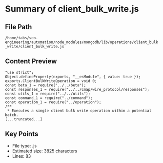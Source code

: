 # Summary of client_bulk_write.js
  
## File Path
`/home/tabs/seo-engineering/automation/node_modules/mongodb/lib/operations/client_bulk_write/client_bulk_write.js`

## Content Preview
```
"use strict";
Object.defineProperty(exports, "__esModule", { value: true });
exports.ClientBulkWriteOperation = void 0;
const beta_1 = require("../../beta");
const responses_1 = require("../../cmap/wire_protocol/responses");
const utils_1 = require("../../utils");
const command_1 = require("../command");
const operation_1 = require("../operation");
/**
 * Executes a single client bulk write operation within a potential batch.
[...truncated...]
```

## Key Points
- File type: .js
- Estimated size: 3825 characters
- Lines: 83
